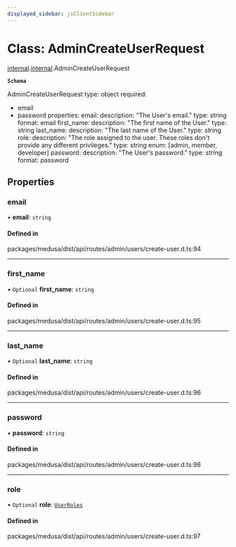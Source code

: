 ```yaml
---
displayed_sidebar: jsClientSidebar
---
```


# Class: AdminCreateUserRequest

[internal](../modules/internal-8.md).[internal](../modules/internal-8.internal.md).AdminCreateUserRequest

**`Schema`**

AdminCreateUserRequest
type: object
required:
  - email
  - password
properties:
  email:
    description: "The User's email."
    type: string
    format: email
  first_name:
    description: "The first name of the User."
    type: string
  last_name:
    description: "The last name of the User."
    type: string
  role:
    description: "The role assigned to the user. These roles don't provide any different privileges."
    type: string
    enum: [admin, member, developer]
  password:
    description: "The User's password."
    type: string
    format: password

## Properties

### email

• **email**: `string`

#### Defined in

packages/medusa/dist/api/routes/admin/users/create-user.d.ts:94

___

### first\_name

• `Optional` **first\_name**: `string`

#### Defined in

packages/medusa/dist/api/routes/admin/users/create-user.d.ts:95

___

### last\_name

• `Optional` **last\_name**: `string`

#### Defined in

packages/medusa/dist/api/routes/admin/users/create-user.d.ts:96

___

### password

• **password**: `string`

#### Defined in

packages/medusa/dist/api/routes/admin/users/create-user.d.ts:98

___

### role

• `Optional` **role**: [`UserRoles`](../enums/internal-1.UserRoles.md)

#### Defined in

packages/medusa/dist/api/routes/admin/users/create-user.d.ts:97
